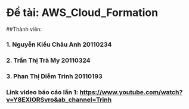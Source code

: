# Đề tài: AWS_Cloud_Formation
##Thành viên:
### 1. Nguyễn Kiều Châu Anh 20110234
### 2. Trần Thị Trà My 20110324
### 3. Phan Thị Diễm Trinh 20110193
### Link video báo cáo lần 1: https://www.youtube.com/watch?v=Y8EXIORSvro&ab_channel=Trinh 
